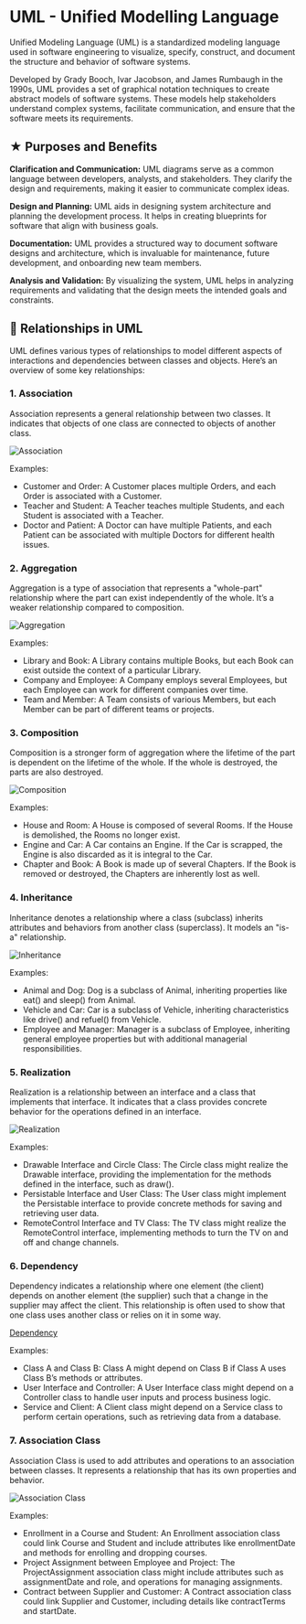 # UML - Unified Modelling Language

Unified Modeling Language (UML) is a standardized modeling language used in software engineering to visualize, specify, construct, and document the structure and behavior of software systems. 

Developed by Grady Booch, Ivar Jacobson, and James Rumbaugh in the 1990s, UML provides a set of graphical notation techniques to create abstract models of software systems. These models help stakeholders understand complex systems, facilitate communication, and ensure that the software meets its requirements.

## ★ Purposes and Benefits

**Clarification and Communication:** UML diagrams serve as a common language between developers, analysts, and stakeholders. They clarify the design and requirements, making it easier to communicate complex ideas.

**Design and Planning:** UML aids in designing system architecture and planning the development process. It helps in creating blueprints for software that align with business goals.

**Documentation:** UML provides a structured way to document software designs and architecture, which is invaluable for maintenance, future development, and onboarding new team members.

**Analysis and Validation:** By visualizing the system, UML helps in analyzing requirements and validating that the design meets the intended goals and constraints.

## 🔗 Relationships in UML

UML defines various types of relationships to model different aspects of interactions and dependencies between classes and objects. Here’s an overview of some key relationships:

### 1. Association

Association represents a general relationship between two classes. It indicates that objects of one class are connected to objects of another class.

![Association](https://i.imgur.com/vzOjkpO.png)

Examples:

* Customer and Order: A Customer places multiple Orders, and each Order is associated with a Customer.
* Teacher and Student: A Teacher teaches multiple Students, and each Student is associated with a Teacher.
* Doctor and Patient: A Doctor can have multiple Patients, and each Patient can be associated with multiple Doctors for different health issues.

### 2. Aggregation

Aggregation is a type of association that represents a "whole-part" relationship where the part can exist independently of the whole. It’s a weaker relationship compared to composition.

![Aggregation](https://i.imgur.com/dUV4lyv.png)

Examples:

* Library and Book: A Library contains multiple Books, but each Book can exist outside the context of a particular Library.
* Company and Employee: A Company employs several Employees, but each Employee can work for different companies over time.
* Team and Member: A Team consists of various Members, but each Member can be part of different teams or projects.

### 3. Composition

Composition is a stronger form of aggregation where the lifetime of the part is dependent on the lifetime of the whole. If the whole is destroyed, the parts are also destroyed.

![Composition](https://i.imgur.com/OHVkbw3.png)

Examples:

* House and Room: A House is composed of several Rooms. If the House is demolished, the Rooms no longer exist.
* Engine and Car: A Car contains an Engine. If the Car is scrapped, the Engine is also discarded as it is integral to the Car.
* Chapter and Book: A Book is made up of several Chapters. If the Book is removed or destroyed, the Chapters are inherently lost as well.

### 4. Inheritance

Inheritance denotes a relationship where a class (subclass) inherits attributes and behaviors from another class (superclass). It models an "is-a" relationship.

![Inheritance](https://i.imgur.com/zLnzWJv.png)

Examples:

* Animal and Dog: Dog is a subclass of Animal, inheriting properties like eat() and sleep() from Animal.
* Vehicle and Car: Car is a subclass of Vehicle, inheriting characteristics like drive() and refuel() from Vehicle.
* Employee and Manager: Manager is a subclass of Employee, inheriting general employee properties but with additional managerial responsibilities.

### 5. Realization

Realization is a relationship between an interface and a class that implements that interface. It indicates that a class provides concrete behavior for the operations defined in an interface.

![Realization](https://i.imgur.com/9g6H3X0.png)

Examples:

* Drawable Interface and Circle Class: The Circle class might realize the Drawable interface, providing the implementation for the methods defined in the interface, such as draw().
* Persistable Interface and User Class: The User class might implement the Persistable interface to provide concrete methods for saving and retrieving user data.
* RemoteControl Interface and TV Class: The TV class might realize the RemoteControl interface, implementing methods to turn the TV on and off and change channels.

### 6. Dependency

Dependency indicates a relationship where one element (the client) depends on another element (the supplier) such that a change in the supplier may affect the client. This relationship is often used to show that one class uses another class or relies on it in some way.

[Dependency](https://i.imgur.com/kFL9vb6.png)

Examples:

* Class A and Class B: Class A might depend on Class B if Class A uses Class B’s methods or attributes.
* User Interface and Controller: A User Interface class might depend on a Controller class to handle user inputs and process business logic.
* Service and Client: A Client class might depend on a Service class to perform certain operations, such as retrieving data from a database.
    
### 7. Association Class

Association Class is used to add attributes and operations to an association between classes. It represents a relationship that has its own properties and behavior.

![Association Class](https://i.imgur.com/0mwvapr.png)

Examples:

* Enrollment in a Course and Student: An Enrollment association class could link Course and Student and include attributes like enrollmentDate and methods for enrolling and dropping courses.
* Project Assignment between Employee and Project: The ProjectAssignment association class might include attributes such as assignmentDate and role, and operations for managing assignments.
* Contract between Supplier and Customer: A Contract association class could link Supplier and Customer, including details like contractTerms and startDate.
